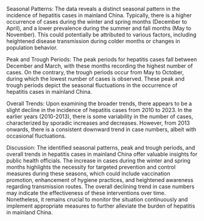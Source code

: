Seasonal Patterns: The data reveals a distinct seasonal pattern in the incidence of hepatitis cases in mainland China. Typically, there is a higher occurrence of cases during the winter and spring months (December to April), and a lower prevalence during the summer and fall months (May to November). This could potentially be attributed to various factors, including heightened disease transmission during colder months or changes in population behavior.

Peak and Trough Periods: The peak periods for hepatitis cases fall between December and March, with these months recording the highest number of cases. On the contrary, the trough periods occur from May to October, during which the lowest number of cases is observed. These peak and trough periods depict the seasonal fluctuations in the occurrence of hepatitis cases in mainland China.

Overall Trends: Upon examining the broader trends, there appears to be a slight decline in the incidence of hepatitis cases from 2010 to 2023. In the earlier years (2010-2013), there is some variability in the number of cases, characterized by sporadic increases and decreases. However, from 2013 onwards, there is a consistent downward trend in case numbers, albeit with occasional fluctuations.

Discussion: The identified seasonal patterns, peak and trough periods, and overall trends in hepatitis cases in mainland China offer valuable insights for public health officials. The increase in cases during the winter and spring months highlights the necessity for targeted prevention and control measures during these seasons, which could include vaccination promotion, enhancement of hygiene practices, and heightened awareness regarding transmission routes. The overall declining trend in case numbers may indicate the effectiveness of these interventions over time. Nonetheless, it remains crucial to monitor the situation continuously and implement appropriate measures to further alleviate the burden of hepatitis in mainland China.